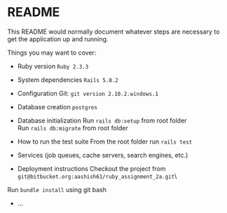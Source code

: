 # README

This README would normally document whatever steps are necessary to get the
application up and running.

Things you may want to cover:

* Ruby version
`Ruby 2.3.3`

* System dependencies
`Rails 5.0.2`

* Configuration
Git: `git version 2.10.2.windows.1`

* Database creation
`postgres`

* Database initialization
Run `rails db:setup` from root folder\
Run `rails db:migrate` from root folder

* How to run the test suite
From the root folder run `rails test`
* Services (job queues, cache servers, search engines, etc.)

* Deployment instructions
Checkout the project from `git@bitbucket.org:aashish61/ruby_assignment_2a.git`\

Run `bundle install` using git bash


* ...